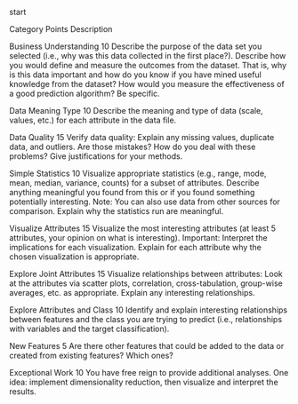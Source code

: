 start

Category 
Points
Description


Business Understanding 10
Describe the purpose of the data set you selected (i.e., why was this data collected in the first place?). Describe how you would define and measure the outcomes from the dataset. That is, why is this data important and how do you know if you have mined useful knowledge from the dataset? How would you measure the effectiveness of a good prediction algorithm? Be specific.


Data Meaning Type 10
Describe the meaning and type of data (scale, values, etc.) for each attribute in the data file.


Data Quality 15
Verify data quality: Explain any missing values, duplicate data, and outliers. Are those mistakes? How do you deal with these problems? Give justifications for your methods.


Simple Statistics 10
Visualize appropriate statistics (e.g., range, mode, mean, median, variance, counts) for a subset of attributes. Describe anything meaningful you found from this or if you found something potentially interesting. Note: You can also use data from other sources for comparison. Explain why the statistics run are meaningful. 


Visualize Attributes 15
Visualize the most interesting attributes (at least 5 attributes, your opinion on what is interesting). Important: Interpret the implications for each visualization. Explain for each attribute why the chosen visualization is appropriate.


Explore Joint Attributes 15
Visualize relationships between attributes: Look at the attributes via scatter plots, correlation, cross-tabulation, group-wise averages, etc. as appropriate. Explain any interesting relationships.


Explore Attributes and Class 10
Identify and explain interesting relationships between features and the class you are trying to predict (i.e., relationships with variables and the target classification).


New Features 5
Are there other features that could be added to the data or created from existing features? Which ones?


Exceptional Work 10
You have free reign to provide additional analyses. One idea: implement dimensionality reduction, then visualize and interpret the results.


